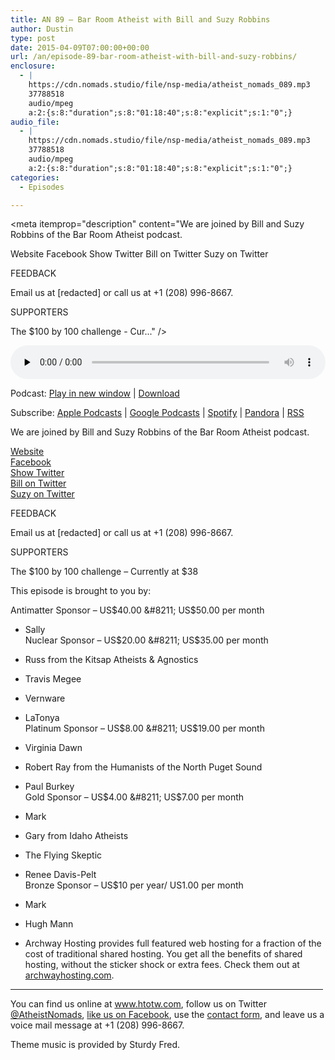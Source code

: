 ```yaml
---
title: AN 89 – Bar Room Atheist with Bill and Suzy Robbins
author: Dustin
type: post
date: 2015-04-09T07:00:00+00:00
url: /an/episode-89-bar-room-atheist-with-bill-and-suzy-robbins/
enclosure:
  - |
    https://cdn.nomads.studio/file/nsp-media/atheist_nomads_089.mp3
    37788518
    audio/mpeg
    a:2:{s:8:"duration";s:8:"01:18:40";s:8:"explicit";s:1:"0";}
audio_file:
  - |
    https://cdn.nomads.studio/file/nsp-media/atheist_nomads_089.mp3
    37788518
    audio/mpeg
    a:2:{s:8:"duration";s:8:"01:18:40";s:8:"explicit";s:1:"0";}
categories:
  - Episodes

---
```

<div itemscope itemtype="http://schema.org/AudioObject">
  <meta itemprop="name" content="Episode 89 &#8211; Bar Room Atheist with Bill and Suzy Robbins" />
  
  <meta itemprop="uploadDate" content="2015-04-09T01:00:00-06:00" />
  
  <meta itemprop="encodingFormat" content="audio/mpeg" />
  
  <meta itemprop="duration" content="PT1H18M40S" />
  
  <meta itemprop="description" content="We are joined by Bill and Suzy Robbins of the Bar Room Atheist podcast.

Website
Facebook
Show Twitter
Bill on Twitter
Suzy on Twitter

FEEDBACK

Email us at [redacted] or call us at +1 (208) 996-8667.

SUPPORTERS

The $100 by 100 challenge - Cur..." />
  
  <meta itemprop="contentUrl" content="https://dts.podtrac.com/redirect.mp3/cdn.nomads.studio/file/nsp-media/atheist_nomads_089.mp3" />
  
  <meta itemprop="contentSize" content="36.0" />
  </p> 
  
  <div class="powerpress_player" id="powerpress_player_8344">
    <audio class="wp-audio-shortcode" id="audio-5149-88" preload="none" style="width: 100%;" controls="controls"><source type="audio/mpeg" src="https://dts.podtrac.com/redirect.mp3/cdn.nomads.studio/file/nsp-media/atheist_nomads_089.mp3?_=88" /><a href="https://dts.podtrac.com/redirect.mp3/cdn.nomads.studio/file/nsp-media/atheist_nomads_089.mp3">https://dts.podtrac.com/redirect.mp3/cdn.nomads.studio/file/nsp-media/atheist_nomads_089.mp3</a></audio>
  </div>
</div>

<p class="powerpress_links powerpress_links_mp3">
  Podcast: <a href="https://dts.podtrac.com/redirect.mp3/cdn.nomads.studio/file/nsp-media/atheist_nomads_089.mp3" class="powerpress_link_pinw" target="_blank" title="Play in new window" onclick="return powerpress_pinw('https://htotw.com/?powerpress_pinw=5149-podcast');" rel="nofollow">Play in new window</a> | <a href="https://dts.podtrac.com/redirect.mp3/cdn.nomads.studio/file/nsp-media/atheist_nomads_089.mp3" class="powerpress_link_d" title="Download" rel="nofollow" download="atheist_nomads_089.mp3">Download</a>
</p>

<p class="powerpress_links powerpress_subscribe_links">
  Subscribe: <a href="https://podcasts.apple.com/us/podcast/humanists-take-on-the-world/id530050098?mt=2&ls=1" class="powerpress_link_subscribe powerpress_link_subscribe_itunes" target="_blank" title="Subscribe on Apple Podcasts" rel="nofollow">Apple Podcasts</a> | <a href="https://www.google.com/podcasts?feed=aHR0cDovL2F0aGVpc3Rub21hZHMubGlic3luLmNvbS9yc3M%3D" class="powerpress_link_subscribe powerpress_link_subscribe_googleplay" target="_blank" title="Subscribe on Google Podcasts" rel="nofollow">Google Podcasts</a> | <a href="https://open.spotify.com/show/3LzK2xZGike6Tc1GEMtMbr?si=LieN9SNuTpq96smuaUsH8A" class="powerpress_link_subscribe powerpress_link_subscribe_spotify" target="_blank" title="Subscribe on Spotify" rel="nofollow">Spotify</a> | <a href="https://www.pandora.com/podcast/atheist-nomads/PC:10122?corr=62071012&part=ug" class="powerpress_link_subscribe powerpress_link_subscribe_pandora" target="_blank" title="Subscribe on Pandora" rel="nofollow">Pandora</a> | <a href="https://htotw.com/feed/podcast/" class="powerpress_link_subscribe powerpress_link_subscribe_rss" target="_blank" title="Subscribe via RSS" rel="nofollow">RSS</a>
</p>

We are joined by Bill and Suzy Robbins of the Bar Room Atheist podcast.

<a href="http://barroomatheist.podbean.com/" target="_blank" rel="noopener">Website</a>  
<a href="https://www.facebook.com/BarRoomAtheist" target="_blank" rel="noopener">Facebook</a>  
<a href="https://twitter.com/barroomatheist" target="_blank" rel="noopener">Show Twitter</a>  
<a href="https://twitter.com/shaper079" target="_blank" rel="noopener">Bill on Twitter</a>  
<a href="https://twitter.com/sbirry" target="_blank" rel="noopener">Suzy on Twitter</a>

FEEDBACK

Email us at [redacted] or call us at +1 (208) 996-8667.

SUPPORTERS

The $100 by 100 challenge &#8211; Currently at $38

This episode is brought to you by:

Antimatter Sponsor &#8211; US$40.00 &#8211; US$50.00 per month  
* Sally  
Nuclear Sponsor &#8211; US$20.00 &#8211; US$35.00 per month  
* Russ from the Kitsap Atheists & Agnostics  
* Travis Megee  
* Vernware  
* LaTonya  
Platinum Sponsor &#8211; US$8.00 &#8211; US$19.00 per month  
* Virginia Dawn  
* Robert Ray from the Humanists of the North Puget Sound  
* Paul Burkey  
Gold Sponsor &#8211; US$4.00 &#8211; US$7.00 per month  
* Mark  
* Gary from Idaho Atheists  
* The Flying Skeptic  
* Renee Davis-Pelt  
Bronze Sponsor &#8211; US$10 per year/ US1.00 per month  
* Mark  
* Hugh Mann

* Archway Hosting provides full featured web hosting for a fraction of the cost of traditional shared hosting. You get all the benefits of shared hosting, without the sticker shock or extra fees. Check them out at <a href="http://archwayhosting.com/" target="_blank" rel="noopener">archwayhosting.com</a>.

<hr width="500" />

You can find us online at <a href="https://www.htotw.com/" target="_blank" rel="noopener">www.htotw.com</a>, follow us on Twitter <a href="https://htotw.com/twitter" target="_blank" rel="noopener">@AtheistNomads</a>, <a href="https://htotw.com/facebook" target="_blank" rel="noopener">like us on Facebook</a>, use the [contact form](https://htotw.com/contact), and leave us a voice mail message at +1 (208) 996-8667.

Theme music is provided by Sturdy Fred.